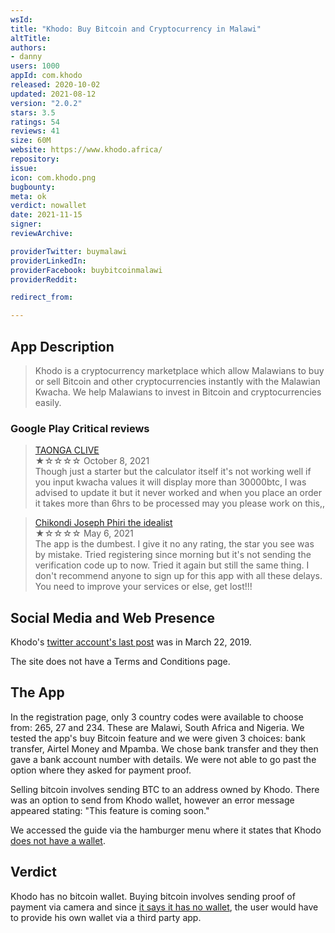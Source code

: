 ```yaml
---
wsId: 
title: "Khodo: Buy Bitcoin and Cryptocurrency in Malawi"
altTitle: 
authors:
- danny
users: 1000
appId: com.khodo
released: 2020-10-02
updated: 2021-08-12
version: "2.0.2"
stars: 3.5
ratings: 54
reviews: 41
size: 60M
website: https://www.khodo.africa/
repository: 
issue: 
icon: com.khodo.png
bugbounty: 
meta: ok
verdict: nowallet
date: 2021-11-15
signer: 
reviewArchive:

providerTwitter: buymalawi
providerLinkedIn: 
providerFacebook: buybitcoinmalawi
providerReddit: 

redirect_from:

---
```


## App Description

> Khodo is a cryptocurrency marketplace which allow Malawians to buy or sell Bitcoin and other cryptocurrencies instantly with the Malawian Kwacha. We help Malawians to invest in Bitcoin and cryptocurrencies easily.

### Google Play Critical reviews

> [TAONGA CLIVE](https://play.google.com/store/apps/details?id=com.khodo&reviewId=gp%3AAOqpTOFN1h64FtFEMsJhBIdOELLN2esigZMXrPN6X3D6ehmuJC9xk9wV55tH4o84NcIqbcLtmG3c8Fr8gpw9Y_s)<br>
  ★☆☆☆☆ October 8, 2021 <br>
       Though just a starter but the calculator itself it's not working well if you input kwacha values it will display more than 30000btc, I was advised to update it but it never worked and when you place an order it takes more than 6hrs to be processed may you please work on this,,

> [Chikondi Joseph Phiri the idealist](https://play.google.com/store/apps/details?id=com.khodo&reviewId=gp%3AAOqpTOHvKzCQKzqvSuY7KlT9t1T00RKG5VW8h5Kzy0LXX3ENcwp0cRK7RnIDfSXtrZJQNMuH71xb3IPqFhfGc3Y)<br>
  ★☆☆☆☆ May 6, 2021 <br>
       The app is the dumbest. I give it no any rating, the star you see was by mistake. Tried registering since morning but it's not sending the verification code up to now. Tried it again but still the same thing. I don't recommend anyone to sign up for this app with all these delays. You need to improve your services or else, get lost!!!

## Social Media and Web Presence

Khodo's [twitter account's last post](https://twitter.com/BuyMalawi/status/1109097963555561473) was in March 22, 2019.

The site does not have a Terms and Conditions page.

## The App

In the registration page, only 3 country codes were available to choose from: 265, 27 and 234. These are Malawi, South Africa and Nigeria. We tested the app's buy Bitcoin feature and we were given 3 choices: bank transfer, Airtel Money and Mpamba. We chose bank transfer and they then gave a bank account number with details. We were not able to go past the option where they asked for payment proof.

Selling bitcoin involves sending BTC to an address owned by Khodo. There was an option to send from Khodo wallet, however an error message appeared stating: "This feature is coming soon."

We accessed the guide via the hamburger menu where it states that Khodo [does not have a wallet](https://twitter.com/BitcoinWalletz/status/1456555842543636485/photo/1).

## Verdict

Khodo has no bitcoin wallet. Buying bitcoin involves sending proof of payment via camera and since [it says it has no wallet](https://twitter.com/BitcoinWalletz/status/1456555842543636485/photo/1), the user would have to provide his own wallet via a third party app.
